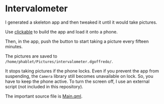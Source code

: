 Intervalometer
==============
I generated a skeleton app and then tweaked it until it would take pictures.

Use [clickable][1] to build the app and load it onto a phone.

Then, in the app, push the button to start taking a picture every fifteen
minutes.

The pictures are saved to `/home/phablet/Pictures/intervalometer.dgoffredo/`.

It stops taking pictures if the phone locks.  Even if you prevent the app from
suspending, the `Camera` library still becomes unavailable on lock.  So, you
have to keep the phone active.  To turn the screen off, I use an external
script (not included in this repository).

The important source file is [Main.qml](qml/Main.qml).

[1]: https://clickable-ut.dev/

